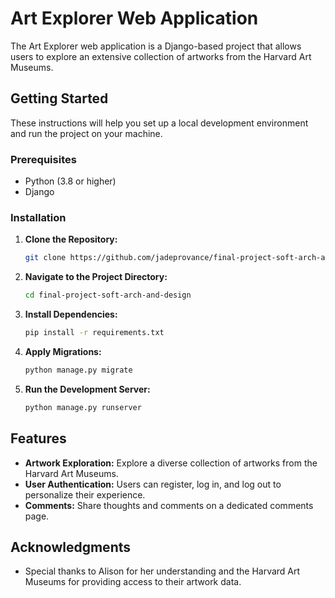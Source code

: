 # Art Explorer Web Application
The Art Explorer web application is a Django-based project that allows users to explore an extensive collection of artworks from the Harvard Art Museums. 

## Getting Started
These instructions will help you set up a local development environment and run the project on your machine.

### Prerequisites
- Python (3.8 or higher)
- Django

### Installation

1. **Clone the Repository:**

    ```bash
    git clone https://github.com/jadeprovance/final-project-soft-arch-and-design.git
    ```

2. **Navigate to the Project Directory:**

    ```bash
    cd final-project-soft-arch-and-design
    ```

3. **Install Dependencies:**

    ```bash
    pip install -r requirements.txt
    ```

4. **Apply Migrations:**

    ```bash
    python manage.py migrate
    ```

5. **Run the Development Server:**

    ```bash
    python manage.py runserver
    ```

## Features

- **Artwork Exploration:** Explore a diverse collection of artworks from the Harvard Art Museums.
- **User Authentication:** Users can register, log in, and log out to personalize their experience.
- **Comments:** Share thoughts and comments on a dedicated comments page.

## Acknowledgments

- Special thanks to Alison for her understanding and the Harvard Art Museums for providing access to their artwork data.
